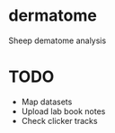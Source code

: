 # dermatome
Sheep dematome analysis

# TODO
- Map datasets
- Upload lab book notes
- Check clicker tracks